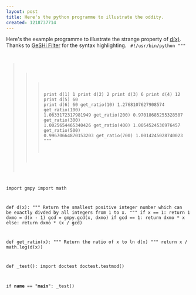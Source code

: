 ```yaml
--- 
layout: post
title: Here's the python programme to illustrate the oddity.
created: 1218737714
---
```

Here's the example programme to illustrate the strange property of <a href='/node/10'>d(x)</a>.  Thanks to <a href='http://drupal.org/project/geshifilter'>GeSHi Filter</a> for the syntax highlighting.
<code type="python">
#!/usr/bin/python
"""
>>> print d(1)
1
>>> print d(2)
2
>>> print d(3)
6
>>> print d(4)
12
>>> print d(5)
60
>>> print d(6)
60
>>> get_ratio(10)
1.2768107627908574
>>> get_ratio(100)
1.0633172317981949
>>> get_ratio(200)
0.97018685255328507
>>> get_ratio(300)
1.0025654465340426
>>> get_ratio(400)
1.0054524536976457
>>> get_ratio(500)
0.99670664870153203
>>> get_ratio(700)
1.0014245028740023
"""
    
import gmpy
import math
    
def d(x):
    """
    Return the smallest positive integer number which can be exactly divded 
    by all integers from 1 to x.
    """
    if x == 1:
        return 1
    dxmo = d(x - 1)
    gcd = gmpy.gcd(x, dxmo)
    if gcd == 1:
        return dxmo * x
    else:
        return dxmo * (x / gcd)
    
def get_ratio(x):
    """
    Return the ratio of x to ln d(x)
    """
    return x / math.log(d(x))
    
def _test():
    import doctest
    doctest.testmod()

if __name__ == "__main__":
    _test()
</code>
